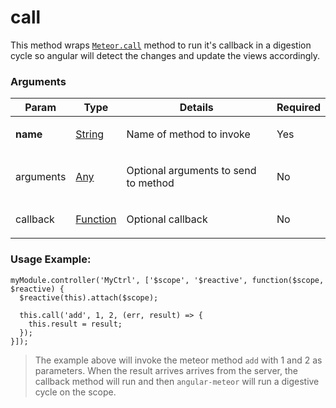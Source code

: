 # call

This method wraps [`Meteor.call`](http://docs.meteor.com/#/full/meteor_call) method to run it's callback in a digestion
cycle so angular will detect the changes and update the views accordingly.

### Arguments

<table class="variables-matrix input-arguments">
    <thead>
    <tr>
        <th>Param</th>
        <th>Type</th>
        <th>Details</th>
        <th>Required</th>
    </tr>
    </thead>
    <tbody>
    <tr>
        <td><strong>name</strong></td>
        <td><a href="" class="label type-hint type-hint-string">String</a></td>
        <td><p>Name of method to invoke</p></td>
        <td>Yes</td>
    </tr>
    <tr>
        <td>arguments</td>
        <td><a href="" class="label type-hint type-hint-array">Any</a></td>
        <td><p>Optional arguments to send to method</p></td>
        <td>No</td>
    </tr>
    <tr>
        <td>callback</td>
        <td><a href="" class="label type-hint type-hint-function">Function</a></td>
        <td><p>Optional callback</p></td>
        <td>No</td>
    </tr>
    </tbody>
</table>

### Usage Example:

    myModule.controller('MyCtrl', ['$scope', '$reactive', function($scope, $reactive) {
      $reactive(this).attach($scope);

      this.call('add', 1, 2, (err, result) => {
        this.result = result;
      });
    }]);

> The example above will invoke the meteor method `add` with 1 and 2 as parameters. When the result arrives
arrives from the server, the callback method will run and then `angular-meteor` will run a digestive cycle
on the scope.
